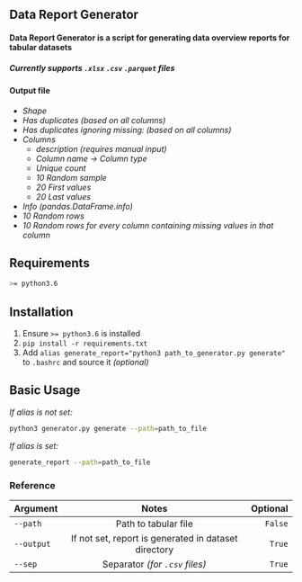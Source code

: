 ## Data Report Generator

#### Data Report Generator is a script for generating data overview reports for tabular datasets

##### *Currently supports `.xlsx` `.csv` `.parquet` files*


#### Output file
* *Shape*
* *Has duplicates (based on all columns)*
* *Has duplicates ignoring missing: (based on all columns)*
* *Columns*
    * *description (requires manual input)*
    * *Column name -> Column type*
    * *Unique count*
    * *10 Random sample*
    * *20 First values*
    * *20 Last values*
* *Info (pandas.DataFrame.info)*
* *10 Random rows*
* *10 Random rows for every column containing missing values in that column*

## Requirements
```bash
>= python3.6
```

## Installation
1. Ensure `>= python3.6` is installed
1. `pip install -r requirements.txt`
1. Add `alias generate_report="python3 path_to_generator.py generate"` to `.bashrc` and source it *(optional)*


## Basic Usage
*If alias is not set:*

```bash
python3 generator.py generate --path=path_to_file
```

*If alias is set:*
```bash
generate_report --path=path_to_file
```

### Reference

| Argument       | Notes     | Optional     |
| :------------- | :----------: | -----------: |
|  `--path` | Path to tabular file   | `False`    |
| `--output`   | If not set, report is generated in dataset directory | `True` |
| `--sep`   | Separator *(for `.csv` files)* | `True` |
